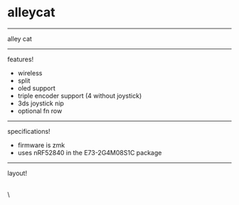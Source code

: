 # alleycat

---

alley cat

---

features!

- wireless
- split
- oled support
- triple encoder support (4 without joystick)
- 3ds joystick nip
- optional fn row

---

specifications!

- firmware is zmk
- uses nRF52840 in the E73-2G4M08S1C package

---

layout!

\
 \
